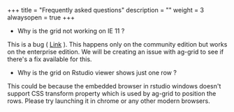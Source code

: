 +++
title = "Frequently asked questions"
description = ""
weight = 3
alwaysopen = true
+++


+ Why is the grid not working on IE 11 ?

This is a bug ( [Link](https://github.com/no-types/RagGrid/issues/10) ). This happens only on the community edition but works on the enterprise edition. We will be creating an issue with ag-grid to see if there's a fix available for this.

+ Why is the grid on Rstudio viewer shows just one row ?

This could be because the embedded browser in rstudio windows doesn't support CSS transform property which is used by ag-grid to position the rows. Please try launching it in chrome or any other modern browsers. 